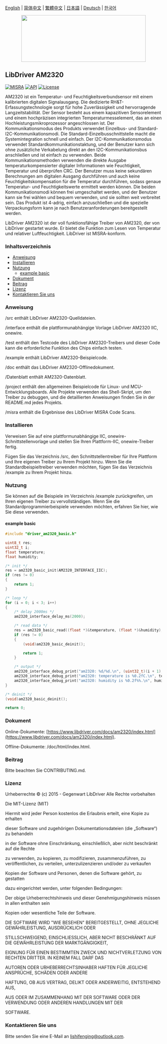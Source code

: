 [English](/README.md) | [ 简体中文](/README_zh-Hans.md) | [繁體中文](/README_zh-Hant.md) | [日本語](/README_ja.md) | [Deutsch](/README_de.md) | [한국어](/README_ko.md)

<div align=center>
<img src="/doc/image/logo.svg" width="400" height="150"/>
</div>

## LibDriver AM2320
[![MISRA](https://img.shields.io/badge/misra-compliant-brightgreen.svg)](/misra/README.md) [![API](https://img.shields.io/badge/api-reference-blue.svg)](https://www.libdriver.com/docs/am2320/index.html) [![License](https://img.shields.io/badge/license-MIT-brightgreen.svg)](/LICENSE) 

AM2320 ist ein Temperatur- und Feuchtigkeitsverbundsensor mit einem kalibrierten digitalen Signalausgang. Die dedizierte RH&T-Erfassungstechnologie sorgt für hohe Zuverlässigkeit und hervorragende Langzeitstabilität. Der Sensor besteht aus einem kapazitiven Sensorelement und einem hochpräzisen integrierten Temperaturmesselement, das an einen Hochleistungsmikroprozessor angeschlossen ist. Der Kommunikationsmodus des Produkts verwendet Einzelbus- und Standard-I2C-Kommunikationsmodi. Die Standard-Einzelbusschnittstelle macht die Systemintegration schnell und einfach. Der I2C-Kommunikationsmodus verwendet Standardkommunikationstaktung, und der Benutzer kann sich ohne zusätzliche Verkabelung direkt an den I2C-Kommunikationsbus anschließen und ist einfach zu verwenden. Beide Kommunikationsmethoden verwenden die direkte Ausgabe temperaturkompensierter digitaler Informationen wie Feuchtigkeit, Temperatur und überprüfen CRC. Der Benutzer muss keine sekundären Berechnungen am digitalen Ausgang durchführen und auch keine Feuchtigkeitskompensation für die Temperatur durchführen, sodass genaue Temperatur- und Feuchtigkeitswerte ermittelt werden können. Die beiden Kommunikationsmodi können frei umgeschaltet werden, und der Benutzer kann sie frei wählen und bequem verwenden, und sie sollten weit verbreitet sein. Das Produkt ist 4-adrig, einfach anzuschließen und die spezielle Verpackungsform kann je nach Benutzeranforderungen bereitgestellt werden.

LibDriver AM2320 ist der voll funktionsfähige Treiber von AM2320, der von LibDriver gestartet wurde. Er bietet die Funktion zum Lesen von Temperatur und relativer Luftfeuchtigkeit. LibDriver ist MISRA-konform.

### Inhaltsverzeichnis

  - [Anweisung](#Anweisung)
  - [Installieren](#Installieren)
  - [Nutzung](#Nutzung)
    - [example basic](#example-basic)
  - [Dokument](#Dokument)
  - [Beitrag](#Beitrag)
  - [Lizenz](#Lizenz)
  - [Kontaktieren Sie uns](#Kontaktieren-Sie-uns)

### Anweisung

/src enthält LibDriver AM2320-Quelldateien.

/interface enthält die plattformunabhängige Vorlage LibDriver AM2320 IIC, onewire.

/test enthält den Testcode des LibDriver AM2320-Treibers und dieser Code kann die erforderliche Funktion des Chips einfach testen.

/example enthält LibDriver AM2320-Beispielcode.

/doc enthält das LibDriver AM2320-Offlinedokument.

/Datenblatt enthält AM2320-Datenblatt.

/project enthält den allgemeinen Beispielcode für Linux- und MCU-Entwicklungsboards. Alle Projekte verwenden das Shell-Skript, um den Treiber zu debuggen, und die detaillierten Anweisungen finden Sie in der README.md jedes Projekts.

/misra enthält die Ergebnisse des LibDriver MISRA Code Scans.

### Installieren

Verweisen Sie auf eine plattformunabhängige IIC, onewire-Schnittstellenvorlage und stellen Sie Ihren Plattform-IIC, onewire-Treiber fertig.

Fügen Sie das Verzeichnis /src, den Schnittstellentreiber für Ihre Plattform und Ihre eigenen Treiber zu Ihrem Projekt hinzu. Wenn Sie die Standardbeispieltreiber verwenden möchten, fügen Sie das Verzeichnis /example zu Ihrem Projekt hinzu.

### Nutzung

Sie können auf die Beispiele im Verzeichnis /example zurückgreifen, um Ihren eigenen Treiber zu vervollständigen. Wenn Sie die Standardprogrammierbeispiele verwenden möchten, erfahren Sie hier, wie Sie diese verwenden.

#### example basic

```C
#include "driver_am2320_basic.h"

uint8_t res;
uint32_t i;
float temperature;
float humidity;

/* init */
res = am2320_basic_init(AM2320_INTERFACE_IIC);
if (res != 0)
{
    return 1;
}

/* loop */
for (i = 0; i < 3; i++)
{
    /* delay 2000ms */
    am2320_interface_delay_ms(2000);

    /* read data */
    res = am2320_basic_read((float *)&temperature, (float *)&humidity);
    if (res != 0)
    {
        (void)am2320_basic_deinit();

        return 1;
    }

    /* output */
    am2320_interface_debug_print("am2320: %d/%d.\n", (uint32_t)(i + 1), (uint32_t)3);
    am2320_interface_debug_print("am2320: temperature is %0.2fC.\n", temperature);
    am2320_interface_debug_print("am2320: humidity is %0.2f%%.\n", humidity); 
}

/* deinit */
(void)am2320_basic_deinit();

return 0;
```

### Dokument

Online-Dokumente: [https://www.libdriver.com/docs/am2320/index.html](https://www.libdriver.com/docs/am2320/index.html).

Offline-Dokumente: /doc/html/index.html.

### Beitrag

Bitte beachten Sie CONTRIBUTING.md.

### Lizenz

Urheberrechte © (c) 2015 - Gegenwart LibDriver Alle Rechte vorbehalten



Die MIT-Lizenz (MIT)



Hiermit wird jeder Person kostenlos die Erlaubnis erteilt, eine Kopie zu erhalten

dieser Software und zugehörigen Dokumentationsdateien (die „Software“) zu behandeln

in der Software ohne Einschränkung, einschließlich, aber nicht beschränkt auf die Rechte

zu verwenden, zu kopieren, zu modifizieren, zusammenzuführen, zu veröffentlichen, zu verteilen, unterzulizenzieren und/oder zu verkaufen

Kopien der Software und Personen, denen die Software gehört, zu gestatten

dazu eingerichtet werden, unter folgenden Bedingungen:



Der obige Urheberrechtshinweis und dieser Genehmigungshinweis müssen in allen enthalten sein

Kopien oder wesentliche Teile der Software.



DIE SOFTWARE WIRD "WIE BESEHEN" BEREITGESTELLT, OHNE JEGLICHE GEWÄHRLEISTUNG, AUSDRÜCKLICH ODER

STILLSCHWEIGEND, EINSCHLIESSLICH, ABER NICHT BESCHRÄNKT AUF DIE GEWÄHRLEISTUNG DER MARKTGÄNGIGKEIT,

EIGNUNG FÜR EINEN BESTIMMTEN ZWECK UND NICHTVERLETZUNG VON RECHTEN DRITTER. IN KEINEM FALL DARF DAS

AUTOREN ODER URHEBERRECHTSINHABER HAFTEN FÜR JEGLICHE ANSPRÜCHE, SCHÄDEN ODER ANDERE

HAFTUNG, OB AUS VERTRAG, DELIKT ODER ANDERWEITIG, ENTSTEHEND AUS,

AUS ODER IM ZUSAMMENHANG MIT DER SOFTWARE ODER DER VERWENDUNG ODER ANDEREN HANDLUNGEN MIT DER

SOFTWARE.

### Kontaktieren Sie uns

Bitte senden Sie eine E-Mail an lishifenging@outlook.com.